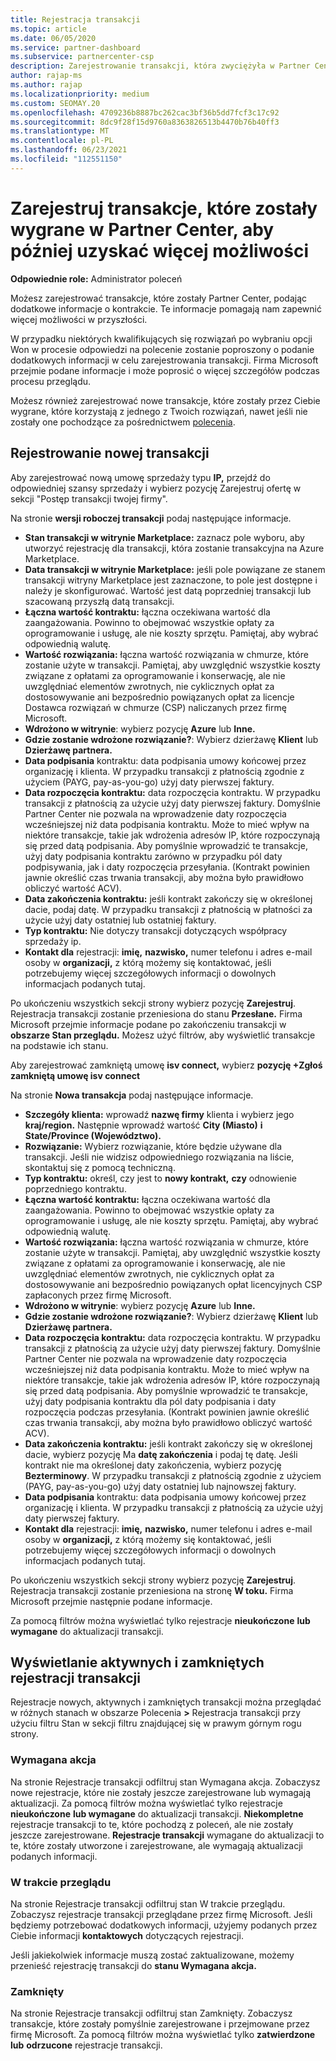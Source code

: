 ```yaml
---
title: Rejestracja transakcji
ms.topic: article
ms.date: 06/05/2020
ms.service: partner-dashboard
ms.subservice: partnercenter-csp
description: Zarejestrowanie transakcji, która zwyciężyła w Partner Center, ułatwia firmie Microsoft zapewnienie większej liczby możliwości w przyszłości.
author: rajap-ms
ms.author: rajap
ms.localizationpriority: medium
ms.custom: SEOMAY.20
ms.openlocfilehash: 4709236b8887bc262cac3bf36b5dd7fcf3c17c92
ms.sourcegitcommit: 8dc9f28f15d9760a8363826513b4470b76b40ff3
ms.translationtype: MT
ms.contentlocale: pl-PL
ms.lasthandoff: 06/23/2021
ms.locfileid: "112551150"
---
```

# <a name="register-deals-youve-won-in-partner-center-so-you-can-get-more-opportunities-later"></a>Zarejestruj transakcje, które zostały wygrane w Partner Center, aby później uzyskać więcej możliwości

**Odpowiednie role:** Administrator poleceń

Możesz zarejestrować transakcje, które zostały Partner Center, podając dodatkowe informacje o kontrakcie. Te informacje pomagają nam zapewnić więcej możliwości w przyszłości.

W przypadku niektórych kwalifikujących  się [](manage-leads.md)rozwiązań po wybraniu opcji Won w procesie odpowiedzi na polecenie zostanie poproszony o podanie dodatkowych informacji w celu zarejestrowania transakcji. Firma Microsoft przejmie podane informacje i może poprosić o więcej szczegółów podczas procesu przeglądu.

Możesz również zarejestrować nowe transakcje, które zostały przez Ciebie wygrane, które korzystają z jednego z Twoich rozwiązań, nawet jeśli nie zostały one pochodzące za pośrednictwem [polecenia](referrals.md).

## <a name="register-a-new-deal"></a>Rejestrowanie nowej transakcji

Aby zarejestrować nową umowę sprzedaży typu **IP,** przejdź do  odpowiedniej szansy sprzedaży i wybierz pozycję Zarejestruj ofertę w sekcji "Postęp transakcji twojej firmy".

Na stronie **wersji roboczej transakcji** podaj następujące informacje.

- **Stan transakcji w witrynie Marketplace:** zaznacz pole wyboru, aby utworzyć rejestrację dla transakcji, która zostanie transakcyjna na Azure Marketplace.
- **Data transakcji w witrynie Marketplace:** jeśli pole powiązane ze stanem transakcji witryny Marketplace jest zaznaczone, to pole jest dostępne i należy je skonfigurować. Wartość jest datą poprzedniej transakcji lub szacowaną przyszłą datą transakcji.
- **Łączna wartość kontraktu:** łączna oczekiwana wartość dla zaangażowania. Powinno to obejmować wszystkie opłaty za oprogramowanie i usługę, ale nie koszty sprzętu. Pamiętaj, aby wybrać odpowiednią walutę.
- **Wartość rozwiązania:** łączna wartość rozwiązania w chmurze, które zostanie użyte w transakcji. Pamiętaj, aby uwzględnić wszystkie koszty związane z opłatami za oprogramowanie i konserwację, ale nie uwzględniać elementów zwrotnych, nie cyklicznych opłat za dostosowywanie ani bezpośrednio powiązanych opłat za licencje Dostawca rozwiązań w chmurze (CSP) naliczanych przez firmę Microsoft.
- **Wdrożono w witrynie**: wybierz pozycję **Azure** lub **Inne.**
- **Gdzie zostanie wdrożone rozwiązanie?**: Wybierz dzierżawę **Klient** lub **Dzierżawę partnera.**
- **Data podpisania** kontraktu: data podpisania umowy końcowej przez organizację i klienta. W przypadku transakcji z płatnością zgodnie z użyciem (PAYG, pay-as-you-go) użyj daty pierwszej faktury.
- **Data rozpoczęcia kontraktu:** data rozpoczęcia kontraktu. W przypadku transakcji z płatnością za użycie użyj daty pierwszej faktury. Domyślnie Partner Center nie pozwala na wprowadzenie daty rozpoczęcia wcześniejszej niż data podpisania kontraktu. Może to mieć wpływ na niektóre transakcje, takie jak wdrożenia adresów IP, które rozpoczynają się przed datą podpisania. Aby pomyślnie wprowadzić te transakcje, użyj daty  podpisania kontraktu zarówno w przypadku pól daty podpisywania, jak i daty rozpoczęcia przesyłania. (Kontrakt powinien jawnie określić czas trwania transakcji, aby można było prawidłowo obliczyć wartość ACV).
- **Data zakończenia kontraktu:** jeśli kontrakt zakończy się w określonej dacie, podaj datę. W przypadku transakcji z płatnością w płatności za użycie użyj daty ostatniej lub ostatniej faktury.
- **Typ kontraktu:** Nie dotyczy transakcji dotyczących współpracy sprzedaży ip.
- **Kontakt dla** rejestracji: **imię,** **nazwisko,** numer  telefonu i adres e-mail osoby w **organizacji,** z którą możemy się kontaktować, jeśli potrzebujemy więcej szczegółowych informacji o dowolnych informacjach podanych tutaj.

Po ukończeniu wszystkich sekcji strony wybierz pozycję **Zarejestruj**. Rejestracja transakcji zostanie przeniesiona do stanu **Przesłane.** Firma Microsoft przejmie informacje podane po zakończeniu transakcji w **obszarze Stan przeglądu.** Możesz użyć filtrów, aby wyświetlić transakcje na podstawie ich stanu.

Aby zarejestrować zamkniętą umowę **isv connect,** wybierz **pozycję +Zgłoś zamkniętą umowę isv connect**

Na stronie **Nowa transakcja** podaj następujące informacje.

- **Szczegóły klienta:** wprowadź **nazwę firmy** klienta i wybierz jego **kraj/region.** Następnie wprowadź wartość **City (Miasto)** **i State/Province (Województwo).**
- **Rozwiązanie:** Wybierz rozwiązanie, które będzie używane dla transakcji. Jeśli nie widzisz odpowiedniego rozwiązania na liście, skontaktuj się z pomocą techniczną.
- **Typ kontraktu:** określ, czy jest to **nowy kontrakt,** **czy** odnowienie poprzedniego kontraktu.
- **Łączna wartość kontraktu:** łączna oczekiwana wartość dla zaangażowania. Powinno to obejmować wszystkie opłaty za oprogramowanie i usługę, ale nie koszty sprzętu. Pamiętaj, aby wybrać odpowiednią walutę.
- **Wartość rozwiązania:** łączna wartość rozwiązania w chmurze, które zostanie użyte w transakcji. Pamiętaj, aby uwzględnić wszystkie koszty związane z opłatami za oprogramowanie i konserwację, ale nie uwzględniać elementów zwrotnych, nie cyklicznych opłat za dostosowywanie ani bezpośrednio powiązanych opłat licencyjnych CSP zapłaconych przez firmę Microsoft.
- **Wdrożono w witrynie**: wybierz pozycję **Azure** lub **Inne.**
- **Gdzie zostanie wdrożone rozwiązanie?**: Wybierz dzierżawę **Klient** lub **Dzierżawę partnera.**
- **Data rozpoczęcia kontraktu:** data rozpoczęcia kontraktu. W przypadku transakcji z płatnością za użycie użyj daty pierwszej faktury. Domyślnie Partner Center nie pozwala na wprowadzenie daty rozpoczęcia wcześniejszej niż data podpisania kontraktu. Może to mieć wpływ na niektóre transakcje, takie jak wdrożenia adresów IP, które rozpoczynają się przed datą podpisania. Aby pomyślnie wprowadzić te transakcje, użyj  daty podpisania kontraktu dla pól daty podpisania i daty rozpoczęcia podczas przesyłania. (Kontrakt powinien jawnie określić czas trwania transakcji, aby można było prawidłowo obliczyć wartość ACV).
- **Data zakończenia kontraktu:** jeśli kontrakt zakończy się w określonej dacie, wybierz pozycję Ma **datę zakończenia** i podaj tę datę. Jeśli kontrakt nie ma określonej daty zakończenia, wybierz pozycję **Bezterminowy**. W przypadku transakcji z płatnością zgodnie z użyciem (PAYG, pay-as-you-go) użyj daty ostatniej lub najnowszej faktury.
- **Data podpisania** kontraktu: data podpisania umowy końcowej przez organizację i klienta. W przypadku transakcji z płatnością za użycie użyj daty pierwszej faktury.
- **Kontakt dla** rejestracji: **imię,** **nazwisko,** numer  telefonu i adres e-mail osoby w **organizacji,** z którą możemy się kontaktować, jeśli potrzebujemy więcej szczegółowych informacji o dowolnych informacjach podanych tutaj.

Po ukończeniu wszystkich sekcji strony wybierz pozycję **Zarejestruj**. Rejestracja transakcji zostanie przeniesiona na stronę **W toku.** Firma Microsoft przejmie następnie podane informacje.

Za pomocą filtrów można wyświetlać tylko rejestracje **nieukończone** **lub wymagane** do aktualizacji transakcji.

## <a name="viewing-active-and-closed-deal-registrations"></a>Wyświetlanie aktywnych i zamkniętych rejestracji transakcji

Rejestracje nowych, aktywnych i zamkniętych transakcji można przeglądać w różnych stanach w obszarze Polecenia **>** Rejestracja transakcji przy użyciu filtru Stan w sekcji filtru znajdującej się w prawym górnym rogu strony.

### <a name="action-required"></a>Wymagana akcja

Na stronie Rejestracje transakcji odfiltruj stan Wymagana akcja. Zobaczysz nowe rejestracje, które nie zostały jeszcze zarejestrowane lub wymagają aktualizacji. Za pomocą filtrów można wyświetlać tylko rejestracje **nieukończone** **lub wymagane** do aktualizacji transakcji. **Niekompletne** rejestracje transakcji to te, które pochodzą z poleceń, ale nie zostały jeszcze zarejestrowane. **Rejestracje transakcji** wymagane do aktualizacji to te, które zostały utworzone i zarejestrowane, ale wymagają aktualizacji podanych informacji.

### <a name="under-review"></a>W trakcie przeglądu

Na stronie Rejestracje transakcji odfiltruj stan W trakcie przeglądu. Zobaczysz rejestracje transakcji przeglądane przez firmę Microsoft. Jeśli będziemy potrzebować dodatkowych informacji, użyjemy podanych przez Ciebie informacji **kontaktowych** dotyczących rejestracji.

Jeśli jakiekolwiek informacje muszą zostać zaktualizowane, możemy przenieść rejestrację transakcji do **stanu Wymagana akcja.**

### <a name="closed"></a>Zamknięty

Na stronie Rejestracje transakcji odfiltruj stan Zamknięty. Zobaczysz transakcje, które zostały pomyślnie zarejestrowane i przejmowane przez firmę Microsoft. Za pomocą filtrów można wyświetlać tylko **zatwierdzone lub** **odrzucone** rejestracje transakcji.
